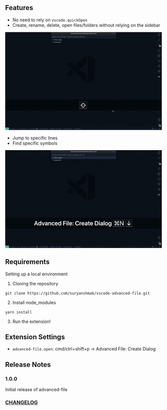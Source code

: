 <p align="left">
  <img src="https://img.shields.io/github/issues/suryanshmak/vscode-advanced-file" alt="" />
  <img src="https://img.shields.io/badge/installs-21-blue" alt="" />
</p>

## Features

- No need to rely on `vscode.quickOpen`
- Create, rename, delete, open files/folders without relying on the sidebar

![preview](images/preview.gif)

- Jump to specific lines
- Find specific symbols

![preview](images/preview-2.gif)

## Requirements

Setting up a local environment

1. Cloning the repository

```
git clone https://github.com/suryanshmak/vscode-advanced-file.git
```

2. Install node_modules

```
yarn install
```

3. Run the extension!

## Extension Settings

- `advanced-file.open`: cmd/ctrl+shift+p -> Advanced File: Create Dialog

## Release Notes

### 1.0.0

Initial release of advanced-file

### [CHANGELOG](https://github.com/suryanshmak/vscode-advanced-file/blob/main/CHANGELOG.md)
